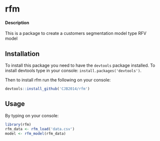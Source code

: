 # rfm

#### Description

This is a package to create a customers segmentation model type RFV model 

## Installation


To install this package you need to have the `devtools` package installed. To install devtools type in your console: `install.packages('devtools')`.

Then to install rfm run the following on your console:

```R
devtools::install_github('CJB2014/rfm')
```

## Usage

By typing on your console:

```R
library(rfm)
rfm_data <- rfm_load('data.csv')
model <- rfm_model(rfm_data)
```
